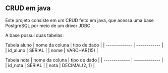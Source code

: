 ## CRUD em java

Este projeto consiste em um CRUD feito em java, que acessa uma base PostgreSQL por meio de um driver JDBC

A base possui duas tabelas:

Tabela aluno
| nome da coluna | tipo de dado |
| -------------  | ------------ |
| id_aluno       | SERIAL       |
| nome           | VARCHAR(15)  |

Tabela nota
| nome da coluna | tipo de dado  |
| -------------  | ------------- |
| id_nota        | SERIAL        |
| nota           | DECIMAL(2, 1) |
